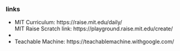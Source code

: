 <h3>links</h3>
<ul><li>MIT Curriculum: https://raise.mit.edu/daily/</li>MIT Raise Scratch link: https://playground.raise.mit.edu/create/<li><li>Teachable Machine: https://teachablemachine.withgoogle.com/</li></ul>

